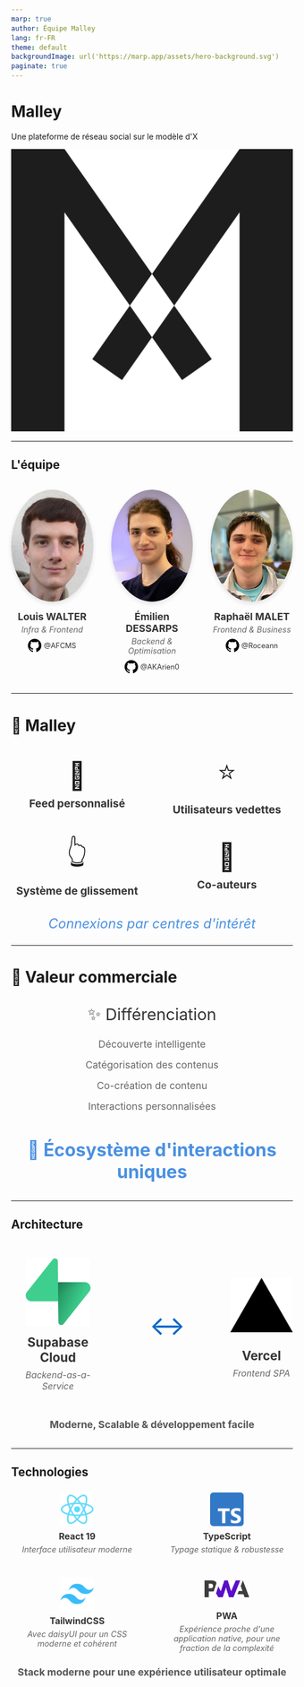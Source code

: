 ```yaml
---
marp: true
author: Équipe Malley
lang: fr-FR
theme: default
backgroundImage: url('https://marp.app/assets/hero-background.svg')
paginate: true
---
```


# Malley

Une plateforme de réseau social sur le modèle d'X

![w:200 bg right](../public/favicon.svg)

---

## L'équipe

<style scoped>
.image-row {
  display: flex;
  justify-content: space-around;
  align-items: flex-start;
  margin: 2rem 0;
  gap: 2rem;
}

.image-item {
  display: flex;
  flex-direction: column;
  align-items: center;
  text-align: center;
  flex: 1;
}

.square-image {
  width: 200px;
  height: 200px;
  object-fit: cover;
  border-radius: 50%;
  box-shadow: 0 4px 8px rgba(0,0,0,0.1);
}

.image-text {
  margin-top: 1rem;
  font-size: 1.1rem;
  font-weight: bold;
  color: #333;
}

.role-text {
  font-size: 0.9rem;
  font-style: italic;
  color: #666;
  margin-top: 0.25rem;
}

.github-link {
  margin-top: 0.5rem;
}

.github-link a {
  color: #333;
  text-decoration: none;
  font-size: 0.8rem;
  display: inline-flex;
  align-items: center;
  gap: 0.25rem;
}

.github-icon {
  width: 24px;
  height: 24px;
}

.github-link a:hover {
  color: #0066cc;
}
</style>

<div class="image-row">
  <div class="image-item">
    <img src="./assets/profiles/AFCMS.png" alt="Posts" class="square-image">
    <div class="image-text">Louis WALTER</div>
    <div class="role-text">Infra & Frontend</div>
    <div class="github-link">
      <a href="https://github.com/AFCMS" target="_blank">
        <img src="./assets/simpleicons/github.svg" class="github-icon"/>
        @AFCMS
      </a>
    </div>

  </div>
  <div class="image-item">
    <img src="./assets/profiles/emimi.png" alt="Interactions" class="square-image">
    <div class="image-text">Émilien DESSARPS</div>
    <div class="role-text">Backend & Optimisation</div>
    <div class="github-link">
      <a href="https://github.com/AKArien0" target="_blank">
        <img src="./assets/simpleicons/github.svg" class="github-icon"/>
        @AKArien0
      </a>
    </div>

  </div>
  <div class="image-item">
    <img src="./assets/profiles/raphael.jpg" alt="Profils" class="square-image">
    <div class="image-text">Raphaël MALET</div>
    <div class="role-text">Frontend & Business</div>
    <div class="github-link">
      <a href="https://github.com/Roceann" target="_blank">
        <img src="./assets/simpleicons/github.svg" class="github-icon"/>
        @Roceann
      </a>
    </div>
  </div>
</div>

---

<style scoped>
.features-grid {
  display: grid;
  grid-template-columns: 1fr 1fr;
  gap: 2rem;
  margin: 2rem 0;
  align-items: center;
}

.feature-item {
  display: flex;
  flex-direction: column;
  align-items: center;
  text-align: center;
}

.feature-icon {
  font-size: 3rem;
  margin-bottom: 0.5rem;
}

.feature-text {
  font-size: 1.2rem;
  font-weight: bold;
  color: #333;
}

.mission-text {
  font-size: 1.5rem;
  font-style: italic;
  color: #4A90E2;
  text-align: center;
  margin: 1.5rem 0;
}
</style>

# 🌟 Malley

<div class="features-grid">
  <div class="feature-item">
    <div class="feature-icon">📱</div>
    <div class="feature-text">Feed personnalisé</div>
  </div>
  <div class="feature-item">
    <div class="feature-icon">⭐</div>
    <div class="feature-text">Utilisateurs vedettes</div>
  </div>
  <div class="feature-item">
    <div class="feature-icon">👆</div>
    <div class="feature-text">Système de glissement</div>
  </div>
  <div class="feature-item">
    <div class="feature-icon">🤝</div>
    <div class="feature-text">Co-auteurs</div>
  </div>
</div>

<div class="mission-text">
Connexions par centres d'intérêt
</div>

---

<style scoped>
.commercial-grid {
  display: flex;
  justify-content: center;
  margin: 2rem 0;
}

.commercial-section {
  text-align: center;
  max-width: 500px;
}

.section-title {
  font-size: 1.8rem;
  margin-bottom: 1.5rem;
  color: #333;
}

.item-list {
  list-style: none;
  padding: 0;
}

.item-list li {
  font-size: 1.1rem;
  margin: 1rem 0;
  color: #666;
}

.unique-value {
  font-size: 2rem;
  font-weight: bold;
  color: #4A90E2;
  text-align: center;
  margin: 2rem 0;
}
</style>

# 💼 Valeur commerciale

<div class="commercial-grid">
  <div class="commercial-section">
    <div class="section-title">✨ Différenciation</div>
    <ul class="item-list">
      <li>Découverte intelligente</li>
      <li>Catégorisation des contenus</li>
      <li>Co-création de contenu</li>
      <li>Interactions personnalisées</li>
    </ul>
  </div>
</div>

<div class="unique-value">
🔗 Écosystème d'interactions uniques
</div>

---

## Architecture

<style scoped>
.architecture-container {
  display: flex;
  justify-content: center;
  align-items: center;
  margin: 3rem 0;
  gap: 4rem;
}

.arch-component {
  display: flex;
  flex-direction: column;
  align-items: center;
  text-align: center;
}

.arch-icon {
  width: 120px;
  height: 120px;
  margin-bottom: 1rem;
  object-fit: contain;
}

.arch-title {
  font-size: 1.4rem;
  font-weight: bold;
  color: #333;
  margin-bottom: 0.5rem;
}

.arch-subtitle {
  font-size: 1rem;
  color: #666;
  font-style: italic;
}

.arrow {
  font-size: 3rem;
  color: #0066cc;
  display: flex;
  align-items: center;
  margin: 0 1rem;
}

.architecture-description {
  text-align: center;
  margin-bottom: 2rem;
  font-size: 1.1rem;
  color: #555;
}
</style>

<div class="architecture-container">
  <div class="arch-component">
    <img src="./assets/supabase.svg" alt="Supabase" class="arch-icon">
    <div class="arch-title">Supabase Cloud</div>
    <div class="arch-subtitle">Backend-as-a-Service</div>
  </div>
  
  <div class="arrow">↔</div>
  
  <div class="arch-component">
    <img src="./assets/vercel-icon-light.svg" alt="Vercel" class="arch-icon">
    <div class="arch-title">Vercel</div>
    <div class="arch-subtitle">Frontend SPA</div>
  </div>
</div>

<div class="architecture-description">
  <strong>Moderne, Scalable & développement facile</strong>
</div>

---

## Technologies

<style scoped>
.tech-grid {
  display: grid;
  grid-template-columns: repeat(2, 1fr);
  gap: 2rem;
  margin: 1.5rem 0;
  align-items: center;
}

.tech-item {
  display: flex;
  flex-direction: column;
  align-items: center;
  text-align: center;
}

.tech-icon {
  width: 60px;
  height: 60px;
  margin-bottom: 0.5rem;
  object-fit: contain;
}

.tech-item:last-child .tech-icon {
  width: 80px;
  height: 60px;
}

.tech-title {
  font-size: 1rem;
  font-weight: bold;
  color: #333;
  margin-bottom: 0.3rem;
}

.tech-description {
  font-size: 0.9rem;
  color: #666;
  font-style: italic;
}

.tech-summary {
  text-align: center;
  margin-bottom: 2rem;
  font-size: 1.1rem;
  color: #555;
}
</style>

<div class="tech-grid">
  <div class="tech-item">
    <img src="./assets/react.svg" alt="React" class="tech-icon">
    <div class="tech-title">React 19</div>
    <div class="tech-description">Interface utilisateur moderne</div>
  </div>
  
  <div class="tech-item">
    <img src="./assets/typescript.svg" alt="TypeScript" class="tech-icon">
    <div class="tech-title">TypeScript</div>
    <div class="tech-description">Typage statique & robustesse</div>
  </div>
  
  <div class="tech-item">
    <img src="./assets/tailwind.svg" alt="TailwindCSS" class="tech-icon">
    <div class="tech-title">TailwindCSS</div>
    <div class="tech-description">Avec daisyUI pour un CSS moderne et cohérent</div>
  </div>
  
  <div class="tech-item">
    <img src="./assets/pwa.svg" alt="PWA" class="tech-icon">
    <div class="tech-title">PWA</div>
    <div class="tech-description">Expérience proche d'une application native, pour une fraction de la complexité</div>
  </div>
</div>

<div class="tech-summary">
<strong>Stack moderne pour une expérience utilisateur optimale</strong>
</div>
